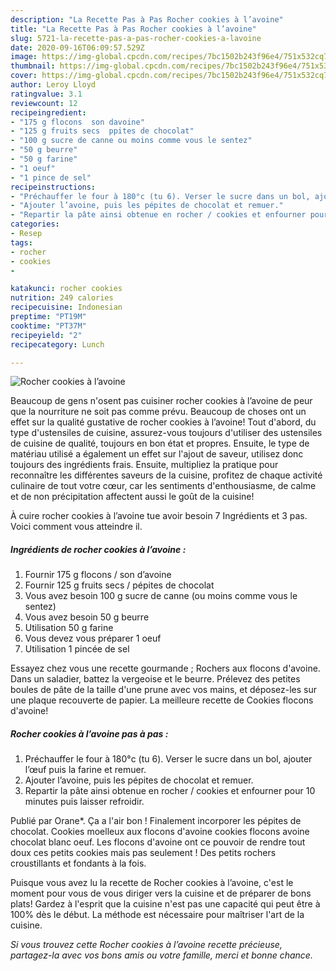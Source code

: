```yaml
---
description: "La Recette Pas à Pas Rocher cookies à l’avoine"
title: "La Recette Pas à Pas Rocher cookies à l’avoine"
slug: 5721-la-recette-pas-a-pas-rocher-cookies-a-lavoine
date: 2020-09-16T06:09:57.529Z
image: https://img-global.cpcdn.com/recipes/7bc1502b243f96e4/751x532cq70/rocher-cookies-a-lavoine-photo-principale-de-la-recette.jpg
thumbnail: https://img-global.cpcdn.com/recipes/7bc1502b243f96e4/751x532cq70/rocher-cookies-a-lavoine-photo-principale-de-la-recette.jpg
cover: https://img-global.cpcdn.com/recipes/7bc1502b243f96e4/751x532cq70/rocher-cookies-a-lavoine-photo-principale-de-la-recette.jpg
author: Leroy Lloyd
ratingvalue: 3.1
reviewcount: 12
recipeingredient:
- "175 g flocons  son davoine"
- "125 g fruits secs  ppites de chocolat"
- "100 g sucre de canne ou moins comme vous le sentez"
- "50 g beurre"
- "50 g farine"
- "1 oeuf"
- "1 pince de sel"
recipeinstructions:
- "Préchauffer le four à 180°c (tu 6). Verser le sucre dans un bol, ajouter l’œuf puis la farine et remuer."
- "Ajouter l’avoine, puis les pépites de chocolat et remuer."
- "Repartir la pâte ainsi obtenue en rocher / cookies et enfourner pour 10 minutes puis laisser refroidir."
categories:
- Resep
tags:
- rocher
- cookies
- 

katakunci: rocher cookies  
nutrition: 249 calories
recipecuisine: Indonesian
preptime: "PT19M"
cooktime: "PT37M"
recipeyield: "2"
recipecategory: Lunch

---
```



![Rocher cookies à l’avoine](https://img-global.cpcdn.com/recipes/7bc1502b243f96e4/751x532cq70/rocher-cookies-a-lavoine-photo-principale-de-la-recette.jpg)

Beaucoup de gens n'osent pas cuisiner rocher cookies à l’avoine de peur que la nourriture ne soit pas comme prévu. Beaucoup de choses ont un effet sur la qualité gustative de rocher cookies à l’avoine! Tout d'abord, du type d'ustensiles de cuisine, assurez-vous toujours d'utiliser des ustensiles de cuisine de qualité, toujours en bon état et propres. Ensuite, le type de matériau utilisé a également un effet sur l'ajout de saveur, utilisez donc toujours des ingrédients frais. Ensuite, multipliez la pratique pour reconnaître les différentes saveurs de la cuisine, profitez de chaque activité culinaire de tout votre cœur, car les sentiments d'enthousiasme, de calme et de non précipitation affectent aussi le goût de la cuisine!

<!--inarticleads1-->

À cuire rocher cookies à l’avoine tue avoir besoin 7 Ingrédients et 3 pas. Voici comment vous atteindre il.

##### Ingrédients de rocher cookies à l’avoine :

1. Fournir 175 g flocons / son d’avoine
1. Fournir 125 g fruits secs / pépites de chocolat
1. Vous avez besoin 100 g sucre de canne (ou moins comme vous le sentez)
1. Vous avez besoin 50 g beurre
1. Utilisation 50 g farine
1. Vous devez vous préparer 1 oeuf
1. Utilisation 1 pincée de sel


Essayez chez vous une recette gourmande ; Rochers aux flocons d&#39;avoine. Dans un saladier, battez la vergeoise et le beurre. Prélevez des petites boules de pâte de la taille d&#39;une prune avec vos mains, et déposez-les sur une plaque recouverte de papier. La meilleure recette de Cookies flocons d&#39;avoine! 

<!--inarticleads2-->

##### Rocher cookies à l’avoine pas à pas :

1. Préchauffer le four à 180°c (tu 6). Verser le sucre dans un bol, ajouter l’œuf puis la farine et remuer.
1. Ajouter l’avoine, puis les pépites de chocolat et remuer.
1. Repartir la pâte ainsi obtenue en rocher / cookies et enfourner pour 10 minutes puis laisser refroidir.


Publié par Orane*. Ça a l&#39;air bon ! Finalement incorporer les pépites de chocolat. Cookies moelleux aux flocons d&#39;avoine cookies flocons avoine chocolat blanc oeuf. Les flocons d&#39;avoine ont ce pouvoir de rendre tout doux ces petits cookies mais pas seulement ! Des petits rochers croustillants et fondants à la fois. 

<!--inarticleads1-->

<p>
Puisque vous avez lu la recette de Rocher cookies à l’avoine, c'est le moment pour vous de vous diriger vers la cuisine et de préparer de bons plats! Gardez à l'esprit que la cuisine n'est pas une capacité qui peut être à 100% dès le début. La méthode est nécessaire pour maîtriser l'art de la cuisine.
</p>

<p>
<i>Si vous trouvez cette Rocher cookies à l’avoine recette précieuse, partagez-la avec vos bons amis ou votre famille, merci et bonne chance.</i>
</p>
